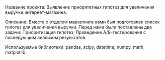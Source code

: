 Название проекта: Выявление приоритетных гипотез для увеличения выручки интернет-магазина.

Описание: Вместе с отделом маркетинга нами был подготовлен список гипотез для увеличения выручки. Перед нами были поставлены две задачи:
Приоритизация гипотез;
Проведение A/B-тестирования с последующим анализом результатов.

Используемые библиотеки: pandas, scipy, datetime, numpy, math, matplotlib.
